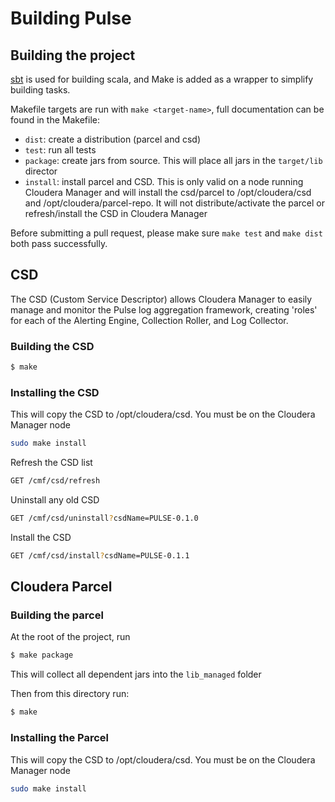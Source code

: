 # Building Pulse

## Building the project
[sbt](https://www.scala-sbt.org) is used for building scala, and Make is added as a wrapper to simplify building tasks.

Makefile targets are run with `make <target-name>`, full documentation can be found in the Makefile:

- `dist`: create a distribution (parcel and csd)
- `test`: run all tests
- `package`: create jars from source. This will place all jars in the `target/lib` director
- `install`: install parcel and CSD. This is only valid on a node running Cloudera Manager and will install
the csd/parcel to /opt/cloudera/csd and /opt/cloudera/parcel-repo. It will not distribute/activate the parcel
or refresh/install the CSD in Cloudera Manager

Before submitting a pull request, please make sure `make test` and `make dist` both pass successfully.


## CSD
The CSD (Custom Service Descriptor) allows Cloudera Manager to easily
manage and monitor the Pulse log aggregation framework, creating 'roles'
for each of the Alerting Engine, Collection Roller, and Log Collector.

### Building the CSD
```bash
$ make 
```

### Installing the CSD

This will copy the CSD to /opt/cloudera/csd. You must be on the Cloudera Manager node
```bash
sudo make install
```

Refresh the CSD list

```bash
GET /cmf/csd/refresh

```

Uninstall any old CSD
```bash
GET /cmf/csd/uninstall?csdName=PULSE-0.1.0
```

Install the CSD
```bash
GET /cmf/csd/install?csdName=PULSE-0.1.1
```

## Cloudera Parcel

### Building the parcel
At the root of the project, run 

```bash
$ make package
```
This will collect all dependent jars into the `lib_managed` folder

Then from this directory run:

```bash
$ make 
```

### Installing the Parcel

This will copy the CSD to /opt/cloudera/csd. You must be on the Cloudera Manager node

```bash
sudo make install
``` 




